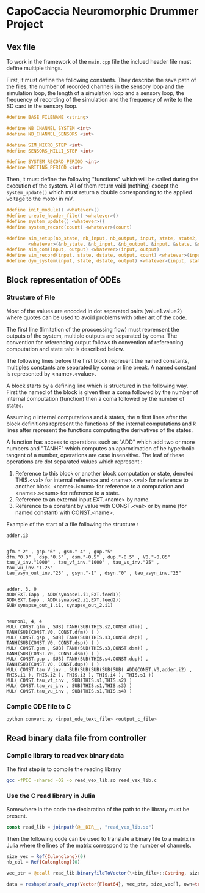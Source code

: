 # CapoCaccia Neuromorphic Drummer Project


## Vex file 


To work in the framework of the `main.cpp` file the inclued header file must define multiple things.

First, it must define the following constants. They describe the save path of the files, the number of recorded channels in the sensory loop and the simulation loop, the length of a simulation loop and a sensory loop, the frequency of recording of the simulation and the frequency of write to the SD card in the sensory loop.
~~~C
#define BASE_FILENAME <string>

#define NB_CHANNEL_SYSTEM <int>
#define NB_CHANNEL_SENSORS <int>

#define SIM_MICRO_STEP <int>
#define SENSORS_MILLI_STEP <int>

#define SYSTEM_RECORD_PERIOD <int>
#define WRITING_PERIOD <int>
~~~

Then, it must define the following "functions" which will be called during the execution of the system. All of them return void (nothing) except the `system_update()` which must return a double corresponding to the applied voltage to the motor in mV.
~~~C
#define init_module() <whatever>()
#define create_header_file() <whatever>()
#define system_update() <whatever>()
#define system_record(count) <whatever>(count)

#define sim_setup(nb_state, nb_input, nb_output, input, state, state2, dstate, dstate2, output) \
        <whatever>(&nb_state, &nb_input, &nb_output, &input, &state, &state2, &dstate, &dstate2, &output)
#define sim_com(input, output) <whatever>(input, output)
#define sim_record(input, state, dstate, output, count) <whatever>(input, state, dstate, output, count)
#define dyn_system(input, state, dstate, output) <whatever>(input, state, dstate, output)
~~~

## Block representation of ODEs


### Structure of File


Most of the values are encoded in dot separated pairs (value1.value2) where quotes can be used to avoid problems with other art of the code.


The first line (limitation of the proccessing flow) must reprensent the outputs of the system, multiple outputs are separated by coma. The convention for referencing output follows th convention of referencing computation and state taht is described below. 


The following lines before the first block represent the named constants, multiples constants are separated by coma or line break. A named constant is represented by \<name>.\<value>.


A block starts by a defining line which is structured in the following way. First the named of the block is given then a coma followed by the number of internal computation (function) then a coma followed by the number of states.


Assuming *n* internal computations and *k* states, the *n* first lines after the block definitions represent the functions of the internal computations and *k* lines after represent the functions computing the derivatives of the states. 


A function has access to operations such as "ADD" which add two or more numbers and "TANHF" which computes an approximation of he hyperbolic tangent of a number, operations are case insensitive. The leaf of these operations are dot separated values which represent :
1. Reference to this block or another block computation or state, denoted THIS.\<val> for internal reference and \<name>.\<val> for reference to another block. \<name>.i\<num> for reference to a computation and \<name>.s\<num> for reference to a state.
2. Reference to an external input EXT.\<name> by name.
3. Reference to a constant by value with CONST.\<val> or by name (for named constant) with CONST.\<name>.


Example of the start of a file following the structure :
~~~Text
adder.i3


gfm."-2" , gsp."6" , gsm."-4" , gup."5" 
dfm."0.0" , dsp."0.5" , dsm."-0.5" , dup."-0.5" , V0."-0.85" 
tau_V_inv."1000" , tau_vf_inv."1000" , tau_vs_inv."25" , tau_vu_inv."1.25"
tau_vsyn_out_inv."25" , gsyn."-1" , dsyn."0" , tau_vsyn_inv."25"


adder, 3, 0
ADD(EXT.Iapp , ADD(synapse1.i1,EXT.feed1))
ADD(EXT.Iapp , ADD(synapse2.i1,EXT.feed2))
SUB(synapse_out_1.i1, synapse_out_2.i1)


neuron1, 4, 4
MUL( CONST.gfm , SUB( TANH(SUB(THIS.s2,CONST.dfm)) , TANH(SUB(CONST.V0, CONST.dfm)) ) )
MUL( CONST.gsp , SUB( TANH(SUB(THIS.s3,CONST.dsp)) , TANH(SUB(CONST.V0, CONST.dsp)) ) )
MUL( CONST.gsm , SUB( TANH(SUB(THIS.s3,CONST.dsm)) , TANH(SUB(CONST.V0, CONST.dsm)) ) )
MUL( CONST.gup , SUB( TANH(SUB(THIS.s4,CONST.dup)) , TANH(SUB(CONST.V0, CONST.dup)) ) )
MUL( CONST.tau_V_inv , SUB(SUB(SUB(SUB(SUB( ADD(CONST.V0,adder.i2) , THIS.i1 ), THIS.i2 ), THIS.i3 ), THIS.i4 ), THIS.s1 ))
MUL( CONST.tau_vf_inv , SUB(THIS.s1,THIS.s2) )
MUL( CONST.tau_vs_inv , SUB(THIS.s1,THIS.s3) )
MUL( CONST.tau_vu_inv , SUB(THIS.s1,THIS.s4) )
~~~


### Compile ODE file to C


~~~Bash
python convert.py <input_ode_text_file> <output_c_file>
~~~


## Read binary data file from controller 


### Compile library to read vex binary data 


The first step is to compile the reading library
~~~Bash
gcc -fPIC -shared -O2 -o read_vex_lib.so read_vex_lib.c
~~~


### Use the C read library in Julia


Somewhere in the code the declaration of the path to the library must be present.
~~~Julia
const read_lib = joinpath(@__DIR__, "read_vex_lib.so")
~~~


Then the following code can be used to translate a binary file to a matrix in Julia where the lines of the matrix correspond to the number of channels.
~~~Julia
size_vec = Ref{Culonglong}(0)
nb_col = Ref{Culonglong}(0)

vec_ptr = @ccall read_lib.binaryfileToVector(\<bin_file>::Cstring, size_vec::Ptr{Culonglong}, nb_col::Ptr{Culonglong})::Ptr{Cdouble}

data = reshape(unsafe_wrap(Vector{Float64}, vec_ptr, size_vec[], own=true), Int64(nb_col[]), :)
~~~
